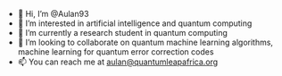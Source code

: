 - 👋 Hi, I’m @Aulan93
- 👀 I’m interested in artificial intelligence and quantum computing
- 🌱 I’m currently a research student in quantum computing
- 💞️ I’m looking to collaborate on quantum machine learning algorithms, machine learning for quantum error correction codes
- 📫 You can reach me at aulan@quantumleapafrica.org

<!---
Aulan93/Aulan93 is a ✨ special ✨ repository because its `README.md` (this file) appears on your GitHub profile.
You can click the Preview link to take a look at your changes.
--->
